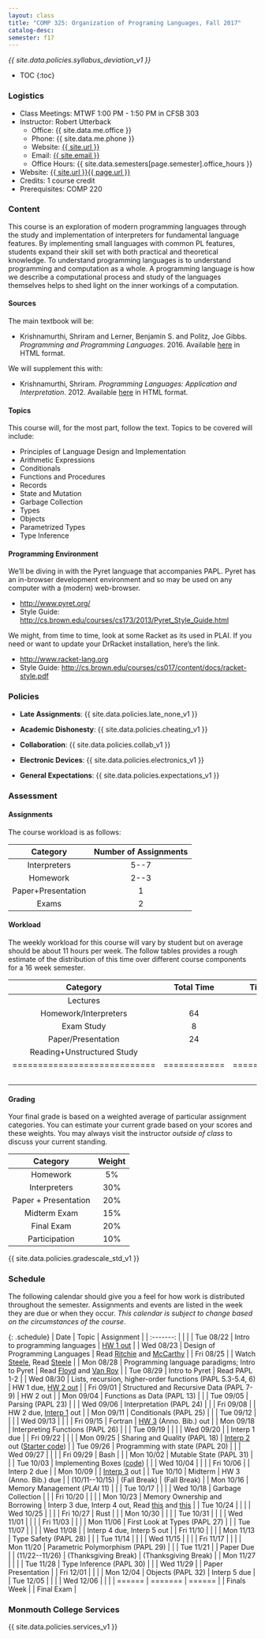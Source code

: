 ```yaml
---
layout: class
title: "COMP 325: Organization of Programing Languages, Fall 2017"
catalog-desc: 
semester: f17
---
```


*{{ site.data.policies.syllabus_deviation_v1 }}*

* TOC
{:toc}

### Logistics

* Class Meetings: MTWF 1:00 PM - 1:50 PM in CFSB 303
* Instructor: Robert Utterback
  * Office: {{ site.data.me.office }}
  * Phone: {{ site.data.me.phone }}
  * Website: <a href="{{ site.url }}">{{ site.url }}</a>
  * Email: <a href="mailto:{{ site.email }}">{{ site.email }}</a>
  * Office Hours: {{ site.data.semesters[page.semester].office_hours }}
* Website: <a href="{{ site.url }}{{ page.url }}">{{ site.url }}{{ page.url }}</a>
* Credits: 1 course credit
* Prerequisites: COMP 220

### Content

This course is an exploration of modern programming languages through
the study and implementation of interpreters for fundamental language
features. By implementing small languages with common PL features,
students expand their skill set with both practical and theoretical
knowledge. To understand programming languages is to understand
programming and computation as a whole. A programming language is how
we describe a computational process and study of the languages
themselves helps to shed light on the inner workings of a computation.

#### Sources

The main textbook will be: 

* Krishnamurthi, Shriram and Lerner, Benjamin S. and Politz, Joe
Gibbs. *Programming and Programming Languages*. 2016. Available
[here](http://papl.cs.brown.edu/2016/) in HTML format.

We will supplement this with:

* Krishnamurthi, Shriram. *Programming Languages: Application and
Interpretation*. 2012. Available
[here](http://cs.brown.edu/courses/cs173/2012/book/) in HTML format.

#### Topics

This course will, for the most part, follow the text. Topics to be covered will include: 

* Principles of Language Design and Implementation
* Arithmetic Expressions
* Conditionals
* Functions and Procedures 
* Records
* State and Mutation
* Garbage Collection
* Types
* Objects
* Parametrized Types 
* Type Inference

#### Programming Environment

We’ll be diving in with the Pyret language that accompanies PAPL. Pyret has an in-browser development environment and so may be used on any computer with a (modern) web-browser.
* http://www.pyret.org/
* Style Guide: http://cs.brown.edu/courses/cs173/2013/Pyret_Style_Guide.html

We might, from time to time, look at some Racket as its used in PLAI. If you need or want to update your
DrRacket installation, here’s the link.
* http://www.racket-lang.org
* Style Guide:
  http://cs.brown.edu/courses/cs017/content/docs/racket-style.pdf

### Policies

* **Late Assignments**: {{ site.data.policies.late_none_v1 }}

* **Academic Dishonesty**: {{ site.data.policies.cheating_v1 }}

* **Collaboration**: {{ site.data.policies.collab_v1 }}

* **Electronic Devices**: {{ site.data.policies.electronics_v1 }}

* **General Expectations**: {{ site.data.policies.expectations_v1 }}

### Assessment

#### Assignments

The course workload is as follows:

| Category           | Number of Assignments |
| :-----:            |             :-------: |
| Interpreters       |                  5--7 |
| Homework           |                  2--3 |
| Paper+Presentation |                     1 |
| Exams              |                     2 |

#### Workload

The weekly workload for this course will vary by student but on
average should be about 11 hours per week. The follow tables
provides a rough estimate of the distribution of this time over
different course components for a 16 week semester.

| Category                     |   Total Time |     Time/week (hours) |
| :-----:                      |    :-------: |   :-----------------: |
| Lectures                     |              |                     3 |
| Homework/Interpreters        |           64 |                     4 |
| Exam Study                   |            8 |                   0.5 |
| Paper/Presentation           |           24 |                   1.5 |
| Reading+Unstructured Study   |              |                     2 |
| ============================ | ============ | ===================== |
|                              |              |                    11 |

#### Grading

Your final grade is based on a weighted average of particular
assignment categories. You can estimate your current grade based on
your scores and these weights. You may always visit the instructor
*outside of class* to discuss your current standing.

| Category             |    Weight |
| :-----:              | :-------: |
| Homework             |        5% |
| Interpreters         |       30% |
| Paper + Presentation |       20% |
| Midterm Exam         |       15% |
| Final Exam           |       20% |
| Participation        |       10% |

{{ site.data.policies.gradescale_std_v1 }}

### Schedule
The following calendar should give you a feel for how work is
distributed throughout the semester. Assignments and events are listed
in the week they are due or when they occur. *This calendar is subject
to change based on the circumstances of the course*.

{: .schedule}
| Date           | Topic                                                      | Assignment                                                          |
| :-------:      |                                                            |                                                                     |
| Tue 08/22      | Intro to programming languages                             | [HW 1 out](hw1.pdf)                                                 |
| Wed 08/23      | Design of Programming Languages                            | Read [Ritchie][2] and [McCarthy][1]                                 |
| Fri 08/25      |                                                            | Watch [Steele][3], Read [Steele](steele.pdf)                        |
| Mon 08/28      | Programming language paradigms; Intro to Pyret             | Read [Floyd][4] and [Van Roy](vanroy.pdf)                           |
| Tue 08/29      | Intro to Pyret                                             | Read PAPL 1-2                                                       |
| Wed 08/30      | Lists, recursion, higher-order functions (PAPL 5.3-5.4, 6) | HW 1 due, [HW 2 out](hw2.pdf)                                       |
| Fri 09/01      | Structured and Recursive Data (PAPL 7-9)                   | HW 2 out                                                            |
| Mon 09/04      | Functions as Data (PAPL 13)                                |                                                                     |
| Tue 09/05      | Parsing (PAPL 23)                                          |                                                                     |
| Wed 09/06      | Interpretation (PAPL 24)                                   |                                                                     |
| Fri 09/08      |                                                            | HW 2 due, [Interp 1](./interp1.pdf) out                             |
| Mon 09/11      | Conditionals (PAPL 25)                                     |                                                                     |
| Tue 09/12      |                                                            |                                                                     |
| Wed 09/13      |                                                            |                                                                     |
| Fri 09/15      | Fortran                                                    | [HW 3](./hw3-paper.pdf) (Anno. Bib.) out                            |
| Mon 09/18      | Interpreting Functions (PAPL 26)                           |                                                                     |
| Tue 09/19      |                                                            |                                                                     |
| Wed 09/20      |                                                            | Interp 1 due                                                        |
| Fri 09/22      |                                                            |                                                                     |
| Mon 09/25      | Sharing and Quality (PAPL 18)                              | [Interp 2](./interp2.pdf) out ([Starter code](./interp2-start.arr)) |
| Tue 09/26      | Programming with state (PAPL 20)                           |                                                                     |
| Wed 09/27      |                                                            |                                                                     |
| Fri 09/29      | Bash                                                       |                                                                     |
| Mon 10/02      | Mutable State (PAPL 31)                                    |                                                                     |
| Tue 10/03      | Implementing Boxes ([code](./ch31-boxes.arr))              |                                                                     |
| Wed 10/04      |                                                            |                                                                     |
| Fri 10/06      |                                                            | Interp 2 due                                                        |
| Mon 10/09      |                                                            | [Interp 3](./interp3.pdf) out                                                        |
| Tue 10/10      | Midterm                                                    | HW 3 (Anno. Bib.) due                                               |
| (10/11--10/15) | (Fall Break)                                               | (Fall Break)                                                        |
| Mon 10/16      | Memory Management (*PLAI* 11)                              |                                                                     |
| Tue 10/17      |                                                            |                                                                     |
| Wed 10/18      | Garbage Collection                                         |                                                                     |
| Fri 10/20      |                                                            |                                                                     |
| Mon 10/23      | Memory Ownership and Borrowing                             | Interp 3 due, Interp 4 out, Read [this][5] and [this][6]            |
| Tue 10/24      |                                                            |                                                                     |
| Wed 10/25      |                                                            |                                                                     |
| Fri 10/27      | Rust                                                       |                                                                     |
| Mon 10/30      |                                                            |                                                                     |
| Tue 10/31      |                                                            |                                                                     |
| Wed 11/01      |                                                            |                                                                     |
| Fri 11/03      |                                                            |                                                                     |
| Mon 11/06      | First Look at Types (PAPL 27)                              |                                                                     |
| Tue 11/07      |                                                            |                                                                     |
| Wed 11/08      |                                                            | Interp 4 due, Interp 5 out                                          |
| Fri 11/10      |                                                            |                                                                     |
| Mon 11/13      | Type Safety (PAPL 28)                                      |                                                                     |
| Tue 11/14      |                                                            |                                                                     |
| Wed 11/15      |                                                            |                                                                     |
| Fri 11/17      |                                                            |                                                                     |
| Mon 11/20      | Parametric Polymorphism (PAPL 29)                          |                                                                     |
| Tue 11/21      |                                                            | Paper Due                                                           |
| (11/22--11/26) | (Thanksgiving Break)                                       | (Thanksgiving Break)                                                |
| Mon 11/27      |                                                            |                                                                     |
| Tue 11/28      | Type Inference (PAPL 30)                                   |                                                                     |
| Wed 11/29      |                                                            | Paper Presentation                                                  |
| Fri 12/01      |                                                            |                                                                     |
| Mon 12/04      | Objects (PAPL 32)                                          | Interp 5 due                                                        |
| Tue 12/05      |                                                            |                                                                     |
| Wed 12/06      |                                                            |                                                                     |
| ======         | =======                                                    | ======                                                              |
| Finals Week    |                                                            | Final Exam                                                          |

[1]: http://www-formal.stanford.edu/jmc/history/lisp/lisp.html
[2]: https://www.bell-labs.com/usr/dmr/www/chist.html
[3]: https://www.youtube.com/watch?v=_ahvzDzKdB0
[4]: http://dl.acm.org/citation.cfm?id=359140
[5]: http://arthurtw.github.io/2014/11/30/rust-borrow-lifetimes.html
[6]: https://doc.rust-lang.org/book/second-edition/ch04-01-what-is-ownership.html

### Monmouth College Services

{{ site.data.policies.services_v1 }}

<!-- Local Variables: -->
<!-- eval: (orgtbl-mode) -->
<!-- End: -->

